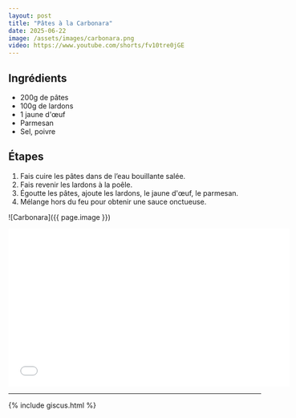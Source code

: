 ```yaml
---
layout: post
title: "Pâtes à la Carbonara"
date: 2025-06-22
image: /assets/images/carbonara.png
video: https://www.youtube.com/shorts/fv10tre0jGE
---
```


## Ingrédients

- 200g de pâtes
- 100g de lardons
- 1 jaune d'œuf
- Parmesan
- Sel, poivre

## Étapes

1. Fais cuire les pâtes dans de l’eau bouillante salée.
2. Fais revenir les lardons à la poêle.
3. Égoutte les pâtes, ajoute les lardons, le jaune d'œuf, le parmesan.
4. Mélange hors du feu pour obtenir une sauce onctueuse.

![Carbonara]({{ page.image }})

<div class="video-container">
  <iframe width="560" height="315" src="{{ page.video }}" frameborder="0" allowfullscreen></iframe>
</div>

---

{% include giscus.html %}
